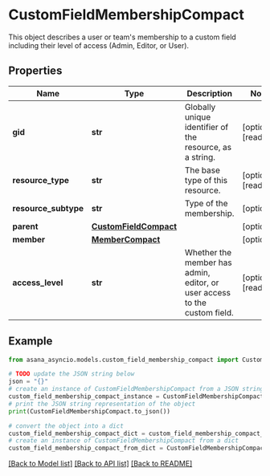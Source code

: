 # CustomFieldMembershipCompact

This object describes a user or team's membership to a custom field including their level of access (Admin, Editor, or User).

## Properties

Name | Type | Description | Notes
------------ | ------------- | ------------- | -------------
**gid** | **str** | Globally unique identifier of the resource, as a string. | [optional] [readonly] 
**resource_type** | **str** | The base type of this resource. | [optional] [readonly] 
**resource_subtype** | **str** | Type of the membership. | [optional] 
**parent** | [**CustomFieldCompact**](CustomFieldCompact.md) |  | [optional] 
**member** | [**MemberCompact**](MemberCompact.md) |  | [optional] 
**access_level** | **str** | Whether the member has admin, editor, or user access to the custom field. | [optional] [readonly] 

## Example

```python
from asana_asyncio.models.custom_field_membership_compact import CustomFieldMembershipCompact

# TODO update the JSON string below
json = "{}"
# create an instance of CustomFieldMembershipCompact from a JSON string
custom_field_membership_compact_instance = CustomFieldMembershipCompact.from_json(json)
# print the JSON string representation of the object
print(CustomFieldMembershipCompact.to_json())

# convert the object into a dict
custom_field_membership_compact_dict = custom_field_membership_compact_instance.to_dict()
# create an instance of CustomFieldMembershipCompact from a dict
custom_field_membership_compact_from_dict = CustomFieldMembershipCompact.from_dict(custom_field_membership_compact_dict)
```
[[Back to Model list]](../README.md#documentation-for-models) [[Back to API list]](../README.md#documentation-for-api-endpoints) [[Back to README]](../README.md)


